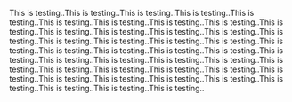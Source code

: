 This is testing..This is testing..This is testing..This is testing..This is testing..This is testing..This is testing..This is testing..This is testing..This is testing..This is testing..This is testing..This is testing..This is testing..This is testing..This is testing..This is testing..This is testing..This is testing..This is testing..This is testing..This is testing..This is testing..This is testing..This is testing..This is testing..This is testing..This is testing..This is testing..This is testing..This is testing..This is testing..This is testing..This is testing..This is testing..This is testing..This is testing..This is testing..This is testing..This is testing..This is testing..This is testing..This is testing..
